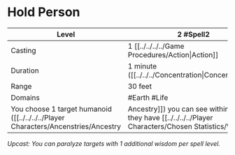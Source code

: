 # Hold Person

| Level    | 2 #Spell2                                            |
| -------- | ---------------------------------------------------- |
| Casting  | 1 [[../../../../Game Procedures/Action\|Action]]     |
| Duration | 1 minute ([[../../../Concentration\|Concentration]]) |
| Range    | 30 feet                                              |
| Domains  | #Earth #Life                                         |
You choose 1 target humanoid ([[../../../../Player Characters/Ancenstries/Ancestry|Ancestry]]) you can see within range. If they have [[../../../../Player Characters/Chosen Statistics/Wisdom|Wisdom]] 4 or less, they are [[../../../../Conditions/Paralyzed|Paralyzed]]. They make a [[../../../../Player Characters/Chosen Statistics/Wisdom|Wisdom]] [[../../../../Game Procedures/Check|Check]] with a [[../../../../Game Procedures/DC|DC]] equal to your [[../../../Spellcasting|Spellcasting]] [[../../../../Game Procedures/Check|Check]] at the *end* of their [[../../../../Game Procedures/Turn|Turn]] and on a success they cease being [[../../../../Conditions/Paralyzed|Paralyzed]].

*Upcast: You can paralyze targets with 1 additional wisdom per spell level.*